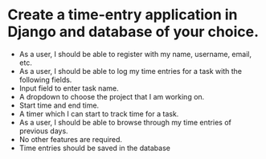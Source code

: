 # Create a time-entry application in Django and database of your choice.

* As a user, I should be able to register with my name, username, email, etc.
* As a user, I should be able to log my time entries for a task with the following fields.
* Input field to enter task name.
* A dropdown to choose the project that I am working on.
* Start time and end time.
* A timer which I can start to track time for a task.
* As a user, I should be able to browse through my time entries of previous days.
* No other features are required.
* Time entries should be saved in the database
